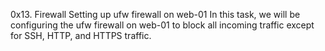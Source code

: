0x13. Firewall
Setting up ufw firewall on web-01
In this task, we will be configuring the ufw firewall on web-01 to block all incoming traffic except for SSH, HTTP, and HTTPS traffic.

